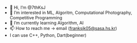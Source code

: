 - 👋 Hi, I’m @7thKsJ
- 👀 I’m interested in ML, Algoritm, Computational Photography, Competitive Programming
- 🌱 I’m currently learning Algorithm, AI
- 📫 How to reach me -> email (franksjk05@sasa.hs.kr)
- I can use C++, Python, Dart(beginner)
